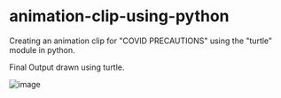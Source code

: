 # animation-clip-using-python
Creating an animation clip for "COVID PRECAUTIONS" using the "turtle" module in python.


Final Output drawn using turtle.


![image](https://user-images.githubusercontent.com/115881569/225601821-0f2761c6-be7c-4882-95f7-a647ce277ae9.png)


